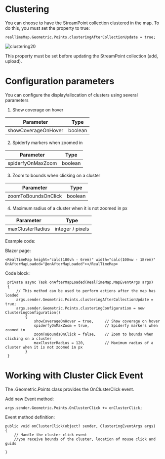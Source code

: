 # Clustering

You can choose to have the StreamPoint collection clustered in the map. To do this, you must set the property to true:

    realTimeMap.Geometric.Points.clusteringAfterCollectionUpdate = true;

![clustering20](https://github.com/user-attachments/assets/724efa08-9a5c-4f60-a756-efb93406712b)


This property must be set before updating the StreamPoint collection (add, upload).

# Configuration parameters
You can configure the display/allocation of clusters using several parameters

1. Show coverage on hover

| Parameter | Type |
| ---- | ---- |
| showCoverageOnHover | boolean |

2. Spiderfy markers when zoomed in

| Parameter | Type |
| ---- | ---- |
| spiderfyOnMaxZoom | boolean |

3. Zoom to bounds when clicking on a cluster

| Parameter | Type |
| ---- | ---- |
| zoomToBoundsOnClick | boolean |

4. Maximum radius of a cluster when it is not zoomed in px

| Parameter | Type |
| ---- | ---- |
| maxClusterRadius | integer / pixels |


Example code:

Blazor page:

    <RealTimeMap height="calc(100vh - 6rem)" width="calc(100vw - 18rem)" OnAfterMapLoaded="@onAfterMapLoaded"></RealTimeMap>

Code block:

     private async Task onAfterMapLoaded(RealTimeMap.MapEventArgs args)
     {
         // This method can be used to perform actions after the map has loaded
         args.sender.Geometric.Points.clusteringAfterCollectionUpdate = true;
         args.sender.Geometric.Points.clusteringConfiguration = new ClusteringConfiguration()
             {
                 showCoverageOnHover = true,     // Show coverage on hover
                 spiderfyOnMaxZoom = true,       // Spiderfy markers when zoomed in
                 zoomToBoundsOnClick = false,    // Zoom to bounds when clicking on a cluster
                 maxClusterRadius = 120,         // Maximum radius of a cluster when it is not zoomed in px
             }
     }


# Working with Cluster Click Event

The .Geometric.Points class provides the OnClusterClick event.

Add new Event method:

    args.sender.Geometric.Points.OnClusterClick += onClusterClick;

 Event method definition:

    public void onClusterClick(object? sender, ClusteringEventArgs args)
    {
        // Handle the cluster click event
        //you receive bounds of the cluster, location of mouse click and guids
        
    }

